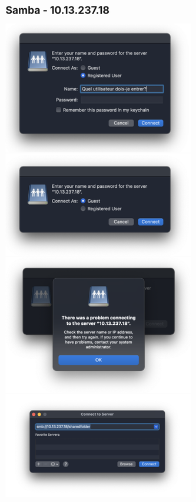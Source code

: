 # Samba - 10.13.237.18


![image](images/10.13.237.18_1.png)
![image](images/10.13.237.18_2.png)
![image](images/10.13.237.18_3.png)
![image](images/10.13.237.18_4.png)

